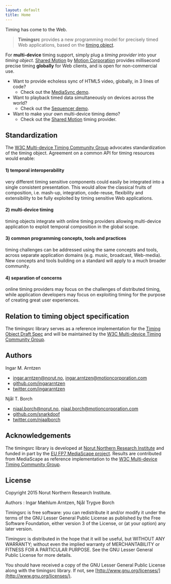 ```yaml
---
layout: default
title: Home
---
```


Timing has come to the Web.

> **Timingsrc** provides a new programming model for precisely timed Web applications, based on the [timing object](http://webtiming.github.io/timingobject/).

For **multi-device** timing support, simply plug a *timing provider* into your *timing object*. [Shared Motion](shared_motion.html) by [Motion Corporation](http://motioncorporation.com) provides millisecond precise timing **globally** for Web clients, and is open for non-commercial use.

- Want to provide echoless sync of HTML5 video, globally, in 3 lines of code? 
	- Check out the [MediaSync demo](doc/online_mediasync.html).
- Want to playback timed data simultaneously on devices across the world? 
	- Check out the [Sequencer demo](doc/online_sequencer.html).
- Want to make your own multi-device timing demo? 
	- Check out the [Shared Motion](doc/shared_motion.html) timing provider.




## Standardization

The [W3C Multi-device Timing Community Group](https://www.w3.org/community/webtiming/) advocates standardization of the timing object.
Agreement on a common API for timing resources would enable:

#### 1) temporal interoperability
very different timing sensitive components could easily be integrated into a single consistent presentation. This would allow the classical fruits of composition, i.e. mash-up, integration, code-reuse, flexibility and extensibility to be fully exploited by timing sensitive Web applications.

#### 2) multi-device timing
timing objects integrate with online timing providers allowing multi-device application to exploit temporal composition in the global scope.

#### 3) common programming concepts, tools and practices
timing challenges can be addressed using the same concepts and tools, across separate application domains (e.g. music, broadcast, Web-media). New concepts and tools building on a standard will apply to a much broader community.

#### 4) separation of concerns
online timing providers may focus on the challenges of distributed timing, while application developers may focus on exploiting timing for the purpose of creating great user experiences.     




## Relation to timing object specification

The timingsrc library serves as a reference implementation for the [Timing Object Draft Spec](http://webtiming.github.io/timingobject/) and will be maintained by the [W3C Multi-device Timing Community Group](https://www.w3.org/community/webtiming/).

## Authors

Ingar M. Arntzen 

- [ingar.arntzen@norut.no](mailto://ingar.arntzen@norut.no), [ingar.arntzen@motioncorporation.com](mailto://ingar.arntzen@motioncorporation.com)
- [github.com/ingararntzen](https://github.com/ingararntzen)
- [twitter.com/ingararntzen](https://twitter.com/ingararntzen)

Njål T. Borch

- [njaal.borch@norut.no](mailto://njaal.borch@norut.no), [njaal.borch@motioncorporation.com](mailto://njaal.borch@motioncorporation.com)
- [github.com/snarkdoof](https://github.com/snarkdoof)
- [twitter.com/njaalborch](https://twitter.com/njaalborch)


## Acknowledgements

The timingsrc library is developed at [Norut Northern Research Institute](http://norut.no/) and funded in part by the [EU FP7 MediaScape project](http://mediascapeproject.eu). Results are contributed from MediaScape as reference implementation to the [W3C Multi-device Timing Community Group](https://www.w3.org/community/webtiming/).


## License

Copyright 2015 Norut Northern Research Institute.

Authors : Ingar Mæhlum Arntzen, Njål Trygve Borch

Timingsrc is free software: you can redistribute it and/or modify it under the terms of the GNU Lesser General Public License as published by the Free Software Foundation, either version 3 of the License, or (at your option) any later version.

Timingsrc is distributed in the hope that it will be useful, but WITHOUT ANY WARRANTY; without even the implied warranty of MERCHANTABILITY or FITNESS FOR A PARTICULAR PURPOSE.  See the GNU Lesser General Public License for more details.

You should have received a copy of the GNU Lesser General Public License along with the timingsrc library.  If not, see [http://www.gnu.org/licenses/](http://www.gnu.org/licenses/).


